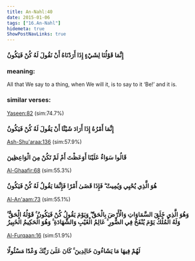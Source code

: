 ```yaml
---
title: An-Nahl:40
date: 2015-01-06
tags: ["16.An-Nahl"]
hidemeta: true 
ShowPostNavLinks: true 
---
```

### إِنَّمَا قَوْلُنَا لِشَيْءٍ إِذَا أَرَدْنَاهُ أَنْ نَقُولَ لَهُ كُنْ فَيَكُونُ
### meaning: 
All that We say to a thing, when We will it, is to say to it ‘Be!’ and it is.
### similar verses: 

[Yaseen:82](/36/82) (sim:74.7%)

### إِنَّمَا أَمْرُهُ إِذَا أَرَادَ شَيْئًا أَنْ يَقُولَ لَهُ كُنْ فَيَكُونُ

[Ash-Shu'araa:136](/26/136) (sim:57.9%)

### قَالُوا سَوَاءٌ عَلَيْنَا أَوَعَظْتَ أَمْ لَمْ تَكُنْ مِنَ الْوَاعِظِينَ

[Al-Ghaafir:68](/40/68) (sim:55.3%)

### هُوَ الَّذِي يُحْيِي وَيُمِيتُ ۖ فَإِذَا قَضَىٰ أَمْرًا فَإِنَّمَا يَقُولُ لَهُ كُنْ فَيَكُونُ

[Al-An'aam:73](/6/73) (sim:55.1%)

### وَهُوَ الَّذِي خَلَقَ السَّمَاوَاتِ وَالْأَرْضَ بِالْحَقِّ ۖ وَيَوْمَ يَقُولُ كُنْ فَيَكُونُ ۚ قَوْلُهُ الْحَقُّ ۚ وَلَهُ الْمُلْكُ يَوْمَ يُنْفَخُ فِي الصُّورِ ۚ عَالِمُ الْغَيْبِ وَالشَّهَادَةِ ۚ وَهُوَ الْحَكِيمُ الْخَبِيرُ

[Al-Furqaan:16](/25/16) (sim:51.9%)

### لَهُمْ فِيهَا مَا يَشَاءُونَ خَالِدِينَ ۚ كَانَ عَلَىٰ رَبِّكَ وَعْدًا مَسْئُولًا

